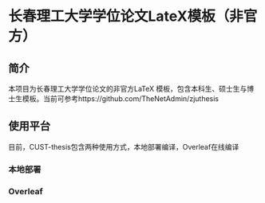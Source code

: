 # 长春理工大学学位论文LateX模板（非官方）
## 简介
本项目为长春理工大学学位论文的非官方LaTeX 模板，包含本科生、硕士生与博士生模板。当前可参考https://github.com/TheNetAdmin/zjuthesis
## 使用平台
目前，CUST-thesis包含两种使用方式，本地部署编译，Overleaf在线编译
### 本地部署

### Overleaf
